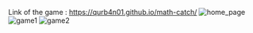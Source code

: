 Link of the game : https://qurb4n01.github.io/math-catch/
![home_page](https://github.com/user-attachments/assets/c7fa31dd-6259-4913-9ef2-6cb7fde9343e)
![game1](https://github.com/user-attachments/assets/29ee4f6a-4e72-4fd0-a579-7b5b7006db90)
![game2](https://github.com/user-attachments/assets/e8625808-9e2d-46bd-8e52-978355d94fba)
